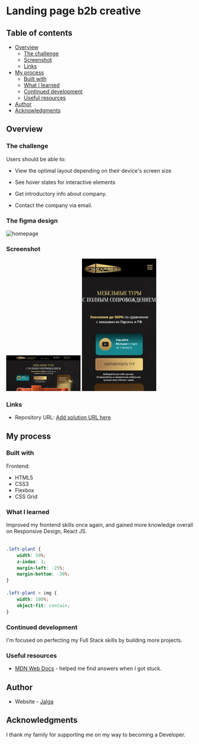 # Landing page b2b creative

## Table of contents

- [Overview](#overview)
  - [The challenge](#the-challenge)
  - [Screenshot](#screenshot)
  - [Links](#links)
- [My process](#my-process)
  - [Built with](#built-with)
  - [What I learned](#what-i-learned)
  - [Continued development](#continued-development)
  - [Useful resources](#useful-resources)
- [Author](#author)
- [Acknowledgments](#acknowledgments)

## Overview

### The challenge

Users should be able to:

- View the optimal layout depending on their device's screen size
- See hover states for interactive elements

- Get introductory info about company.
- Contact the company via email.

### The figma design

<p float="left">
  <img src="https://www.figma.com/file/QKi5HuQ8ebrB0dPqmXd9c7/%D0%A0%D0%BE%D1%81%D1%81%D1%8D%D0%BA%D1%81%D0%BF%D1%80%D0%B5%D1%81%D1%81_%D1%82%D0%B5%D1%81%D1%82?type=design&node-id=0-1&mode=design&t=G8wixnM03wmqBrms-0" alt="homepage" width="200"/>
</p>

### Screenshot

<p float="left">
  <img src="./screenshots/desktop-v.jpg" alt="homepage" width="200"/>
  <img src="./screenshots/mobile-v.jpg" alt="homepage" width="200"/>
</p>

### Links

- Repository URL: [Add solution URL here](https://github.com/coder-96/b2b-creative)

## My process

### Built with

Frontend:
- HTML5
- CSS3
- Flexbox
- CSS Grid

### What I learned

Improved my frontend skills once again, and gained more knowledge overall on Responsive Design, React JS.

```css

.left-plant {
    width: 50%;
    z-index: 1;
    margin-left: -25%;
    margin-bottom: -38%;
}

.left-plant > img {
    width: 100%;
    object-fit: contain;
}

```

### Continued development

I'm focused on perfecting my Full Stack skills by building more projects.

### Useful resources

- [MDN Web Docs](https://developer.mozilla.org/en-US/) - helped me find answers when I got stuck.

## Author

- Website - [Jalga](https://github.com/coder-96)

## Acknowledgments

I thank my family for supporting me on my way to becoming a Developer. 